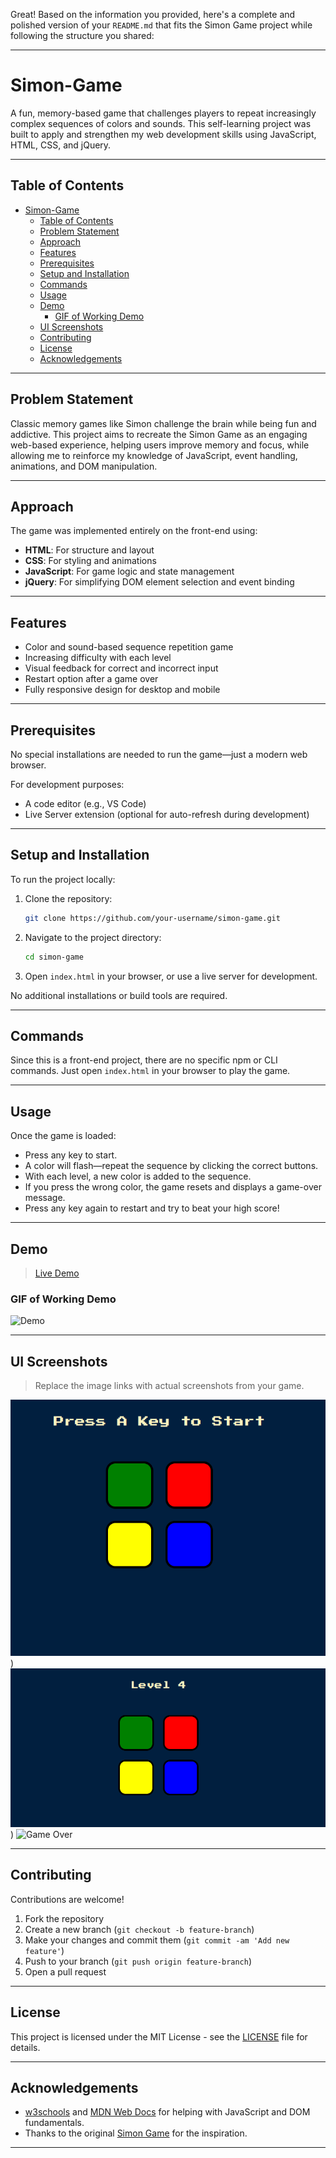 Great! Based on the information you provided, here's a complete and polished version of your `README.md` that fits the Simon Game project while following the structure you shared:

---

# Simon-Game

A fun, memory-based game that challenges players to repeat increasingly complex sequences of colors and sounds. This self-learning project was built to apply and strengthen my web development skills using JavaScript, HTML, CSS, and jQuery.

---

## Table of Contents

- [Simon-Game](#simon-game)
  - [Table of Contents](#table-of-contents)
  - [Problem Statement](#problem-statement)
  - [Approach](#approach)
  - [Features](#features)
  - [Prerequisites](#prerequisites)
  - [Setup and Installation](#setup-and-installation)
  - [Commands](#commands)
  - [Usage](#usage)
  - [Demo](#demo)
    - [GIF of Working Demo](#gif-of-working-demo)
  - [UI Screenshots](#ui-screenshots)
  - [Contributing](#contributing)
  - [License](#license)
  - [Acknowledgements](#acknowledgements)

---

## Problem Statement

Classic memory games like Simon challenge the brain while being fun and addictive. This project aims to recreate the Simon Game as an engaging web-based experience, helping users improve memory and focus, while allowing me to reinforce my knowledge of JavaScript, event handling, animations, and DOM manipulation.

---

## Approach

The game was implemented entirely on the front-end using:

* **HTML**: For structure and layout
* **CSS**: For styling and animations
* **JavaScript**: For game logic and state management
* **jQuery**: For simplifying DOM element selection and event binding

---

## Features

* Color and sound-based sequence repetition game
* Increasing difficulty with each level
* Visual feedback for correct and incorrect input
* Restart option after a game over
* Fully responsive design for desktop and mobile

---

## Prerequisites

No special installations are needed to run the game—just a modern web browser.

For development purposes:

* A code editor (e.g., VS Code)
* Live Server extension (optional for auto-refresh during development)

---

## Setup and Installation

To run the project locally:

1. Clone the repository:

   ```bash
   git clone https://github.com/your-username/simon-game.git
   ```

2. Navigate to the project directory:

   ```bash
   cd simon-game
   ```

3. Open `index.html` in your browser, or use a live server for development.

No additional installations or build tools are required.

---

## Commands

Since this is a front-end project, there are no specific npm or CLI commands. Just open `index.html` in your browser to play the game.

---

## Usage

Once the game is loaded:

* Press any key to start.
* A color will flash—repeat the sequence by clicking the correct buttons.
* With each level, a new color is added to the sequence.
* If you press the wrong color, the game resets and displays a game-over message.
* Press any key again to restart and try to beat your high score!

---

## Demo

> [Live Demo](https://your-username.github.io/simon-game)

### GIF of Working Demo

![Demo](https://link-to-your-demo.gif)

---

## UI Screenshots

> Replace the image links with actual screenshots from your game.

![Game Start](https://github.com/Adil091/Simon-Game/blob/master/images/game%20start.png))
![Level In Progress](https://github.com/Adil091/Simon-Game/blob/master/images/level%20in%20progress.png))
![Game Over]((https://github.com/Adil091/Simon-Game/blob/master/images/game%20over.png))

---

## Contributing

Contributions are welcome!

1. Fork the repository
2. Create a new branch (`git checkout -b feature-branch`)
3. Make your changes and commit them (`git commit -am 'Add new feature'`)
4. Push to your branch (`git push origin feature-branch`)
5. Open a pull request

---

## License

This project is licensed under the MIT License - see the [LICENSE](LICENSE) file for details.

---

## Acknowledgements

* [w3schools](https://www.w3schools.com/) and [MDN Web Docs](https://developer.mozilla.org/) for helping with JavaScript and DOM fundamentals.
* Thanks to the original [Simon Game](https://en.wikipedia.org/wiki/Simon_%28game%29) for the inspiration.

---


